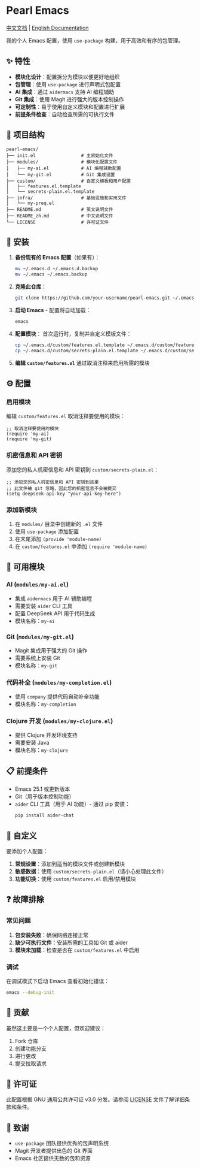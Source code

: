 # Pearl Emacs

[中文文档](README_zh.md) | [English Documentation](README.md)

我的个人 Emacs 配置，使用 `use-package` 构建，用于高效和有序的包管理。

## ✨ 特性

- **模块化设计**：配置拆分为模块以便更好地组织
- **包管理**：使用 `use-package` 进行声明式包配置
- **AI 集成**：通过 `aidermacs` 支持 AI 编程辅助
- **Git 集成**：使用 Magit 进行强大的版本控制操作
- **可定制性**：易于使用自定义模块和配置进行扩展
- **前提条件检查**：自动检查所需的可执行文件

## 📁 项目结构

```
pearl-emacs/
├── init.el                 # 主初始化文件
├── modules/                # 模块化配置文件
│   ├── my-ai.el            # AI 编程辅助配置
│   └── my-git.el           # Git 集成设置
├── custom/                 # 自定义模板和用户配置
│   ├── features.el.template
│   └── secrets-plain.el.template
├── infra/                  # 基础设施和实用文件
│   └── my-preq.el
├── README.md               # 英文说明文件
├── README_zh.md            # 中文说明文件
└── LICENSE                 # 许可证文件
```

## 🚀 安装

1. **备份现有的 Emacs 配置**（如果有）：
   ```bash
   mv ~/.emacs.d ~/.emacs.d.backup
   mv ~/.emacs ~/.emacs.backup
   ```

2. **克隆此仓库**：
   ```bash
   git clone https://github.com/your-username/pearl-emacs.git ~/.emacs.d
   ```

3. **启动 Emacs** - 配置将自动加载：
   ```bash
   emacs
   ```

4. **配置模块**：
   首次运行时，复制并自定义模板文件：
   ```bash
   cp ~/.emacs.d/custom/features.el.template ~/.emacs.d/custom/features.el
   cp ~/.emacs.d/custom/secrets-plain.el.template ~/.emacs.d/custom/secrets-plain.el
   ```

5. **编辑 `custom/features.el`** 通过取消注释来启用所需的模块

## ⚙️ 配置

### 启用模块

编辑 `custom/features.el` 取消注释要使用的模块：
```elisp
;; 取消注释要使用的模块
(require 'my-ai)
(require 'my-git)
```

### 机密信息和 API 密钥

添加您的私人机密信息和 API 密钥到 `custom/secrets-plain.el`：
```elisp
;; 添加您的私人机密信息和 API 密钥到这里
;; 此文件被 git 忽略，因此您的机密信息不会被提交
(setq deepseek-api-key "your-api-key-here")
```

### 添加新模块

1. 在 `modules/` 目录中创建新的 `.el` 文件
2. 使用 `use-package` 添加配置
3. 在末尾添加 `(provide 'module-name)`
4. 在 `custom/features.el` 中添加 `(require 'module-name)`

## 🧩 可用模块

### AI (`modules/my-ai.el`)
- 集成 `aidermacs` 用于 AI 辅助编程
- 需要安装 `aider` CLI 工具
- 配置 DeepSeek API 用于代码生成
- 模块名称：`my-ai`

### Git (`modules/my-git.el`)
- Magit 集成用于强大的 Git 操作
- 需要系统上安装 Git
- 模块名称：`my-git`

### 代码补全 (`modules/my-completion.el`)
- 使用 `company` 提供代码自动补全功能
- 模块名称：`my-completion`

### Clojure 开发 (`modules/my-clojure.el`)
- 提供 Clojure 开发环境支持
- 需要安装 Java
- 模块名称：`my-clojure`

## 📋 前提条件

- Emacs 25.1 或更新版本
- Git（用于版本控制功能）
- `aider` CLI 工具（用于 AI 功能）- 通过 pip 安装：
  ```bash
  pip install aider-chat
  ```

## 🔧 自定义

要添加个人配置：

1. **常规设置**：添加到适当的模块文件或创建新模块
2. **敏感数据**：使用 `custom/secrets-plain.el`（请小心处理此文件）
3. **功能切换**：使用 `custom/features.el` 启用/禁用模块

## ❓ 故障排除

### 常见问题

1. **包安装失败**：确保网络连接正常
2. **缺少可执行文件**：安装所需的工具如 Git 或 aider
3. **模块未加载**：检查是否在 `custom/features.el` 中启用

### 调试

在调试模式下启动 Emacs 查看初始化错误：
```bash
emacs --debug-init
```

## 🤝 贡献

虽然这主要是一个个人配置，但欢迎建议：

1. Fork 仓库
2. 创建功能分支
3. 进行更改
4. 提交拉取请求

## 📄 许可证

此配置根据 GNU 通用公共许可证 v3.0 分发。请参阅 [LICENSE](LICENSE) 文件了解详细条款和条件。

## 🙏 致谢

- `use-package` 团队提供优秀的包声明系统
- Magit 开发者提供出色的 Git 界面
- Emacs 社区提供无数的包和资源
